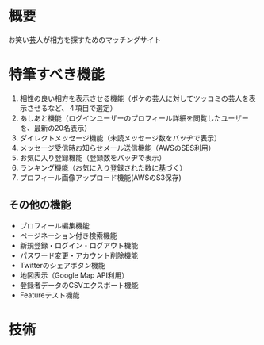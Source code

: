 <h1>概要</h1>
<p>お笑い芸人が相方を探すためのマッチングサイト</p>

<h1>特筆すべき機能</h1>
<ol>
    <li>相性の良い相方を表示させる機能（ボケの芸人に対してツッコミの芸人を表示させるなど、４項目で選定）</li>
    <li>あしあと機能（ログインユーザーのプロフィール詳細を閲覧したユーザーを、最新の20名表示）</li>
    <li>ダイレクトメッセージ機能（未読メッセージ数をバッヂで表示）</li>
    <li>メッセージ受信時お知らせメール送信機能（AWSのSES利用）</li>
    <li>お気に入り登録機能（登録数をバッヂで表示）</li>
    <li>ランキング機能（お気に入り登録された数に基づく）</li>
    <li>プロフィール画像アップロード機能(AWSのS3保存)</li>
</ol>  

<h2>その他の機能</h2>
<ul>
    <li>プロフィール編集機能</li>
    <li>ページネーション付き検索機能</li>
    <li>新規登録・ログイン・ログアウト機能</li>
    <li>パスワード変更・アカウント削除機能</li>
    <li>Twitterのシェアボタン機能</li>
    <li>地図表示（Google Map API利用）</li>    
    <li>登録者データのCSVエクスポート機能</li>
    <li>Featureテスト機能</li>
</ul>

<h1>技術</h1>
<ol>
    <li>php7.3.3, Laravel5.8.15</li>
    <li>Bootstrap4</li>
    <li>MySQL5.7.25</li>
    <li>AWS</li>
    <ul>
      <li>EC2へデプロイ</li>
      <li>Route53でDNSレコードを管理</li>
      <li>ACMでSSL証明書を管理、ALBで使用</li>
    </ul>
    <li>Docker、Laradock</li>
</ol>
